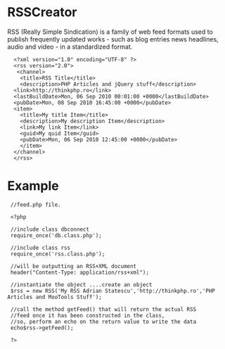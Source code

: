 RSSCreator
==========

   RSS (Really Simple Sindication) is a family of web feed formats 
   used to publish frequently updated works - such as blog entries
   news headlines, audio and video - in a standardized format.

      <?xml version="1.0" encoding="UTF-8" ?>
      <rss version="2.0">
       <channel>
        <title>RSS Title</title>
        <description>PHP Articles and jQuery stuff</description>
   	  <link>http://thinkphp.ro</link>
	  <lastBuildDate>Mon, 06 Sep 2010 00:01:00 +0000</lastBuildDate>
	  <pubDate>Mon, 08 Sep 2010 16:45:00 +0000</pubDate>
	  <item>
		<title>My title Item</title>
		<description>My description Item</description>
		<link>My link Item</link>
		<guid>My quid Item</guid>
		<pubDate>Mon, 06 Sep 2010 12:45:00 +0000</pubDate>
        </item>
      </channel>
      </rss>

Example
=======

     //feed.php file.

     <?php

     //include class dbconnect
     require_once('db.class.php');

     //include class rss
     require_once('rss.class.php');

     //will be outputting an RSS+XML document
     header("Content-Type: application/rss+xml");

     //instantiate the object ....create an object 
     $rss = new RSS('My RSS Adrian Statescu','http://thinkphp.ro','PHP Articles and MooTools Stuff');

     //call the method getFeed() that will return the actual RSS 
     //feed once it has been constructed in the class,
     //so, perform an echo on the return value to write the data
     echo$rss->getFeed();

     ?>